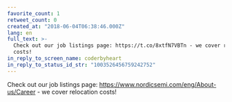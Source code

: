 ```yaml
---
favorite_count: 1
retweet_count: 0
created_at: "2018-06-04T06:38:46.000Z"
lang: en
full_text: >-
  Check out our job listings page: https://t.co/8xtfN7VBTn - we cover relocation
  costs!
in_reply_to_screen_name: coderbyheart
in_reply_to_status_id_str: "1003526456759242752"
---
```


Check out our job listings page:
<https://www.nordicsemi.com/eng/About-us/Career> - we cover relocation costs!
